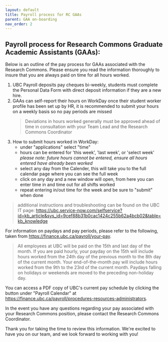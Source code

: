 ```yaml
---
layout: default
title: Payroll process for RC GAAs
parent: GAA on-boarding
nav_order: 2
---
```


## Payroll process for Research Commons Graduate Academic Assistants (GAAs):

Below is an outline of the pay process for GAAs associated with the Research Commons. Please ensure you read the information thoroughly to insure that you are always paid on time for all hours worked. 

1. UBC Payroll deposits pay cheques bi-weekly, students must complete the Personal Data Form with direct deposit information if they are a new hire. 
3. GAAs can self-report their hours on WorkDay once their student worker profile has been set up by HR, it is recommended to submit your hours on a weekly basis so no pay periods are missed 
    >Deviations in hours worked generally must be approved ahead of time in consultation with your Team Lead and the Research Commons Coordinator 
4. How to submit hours worked in WorkDay: 
     - under "applications" select "time" 
     - hours can be entered for 'this week', 'last week', or 'select week' 
                *please note: future hours cannot be entered, ensure all hours entered have already been worked*         
     - select any day from the Calender, this will take you to the full calendar page where you can see the full week
     - click on any day and a new window will open, from here you can enter time in and time out for all shifts worked
     - repeat entering in/out time for the week and be sure to "submit" when done
     
     

>additional instructions and troubleshooting can be found on the UBC IT page: https://ubc.service-now.com/selfservice?id=kb_article&sys_id=9cef88b31b0cac1424c255b62a4bcb02&table=kb_knowledge
            

For information on paydays and pay periods, please refer to the following, taken from <a href="https://finance.ubc.ca/payroll/your-pay">https://finance.ubc.ca/payroll/your-pay</a>.

>All employees at UBC will be paid on the 15th and last day of the month. If you are paid hourly, your payday on the 15th will include hours worked from the 24th day of the previous month to the 8th day of the current month. Your end-of-the-month pay will include hours worked from the 9th to the 23rd of the current month. Paydays falling on holidays or weekends are moved to the preceding non-holiday day.

You can access a PDF copy of UBC's current pay schedule by clicking the button under "Payroll Calendar" at <a href="https://finance.ubc.ca/payroll/procedures-resources-administrators">https://finance.ubc.ca/payroll/procedures-resources-administrators</a>.

In the event you have any questions regarding your pay associated with your Research Commons position, please contact the Research Commons Coordinator.

Thank you for taking the time to review this information. We're excited to have you on our team, and we look forward to working with you!
